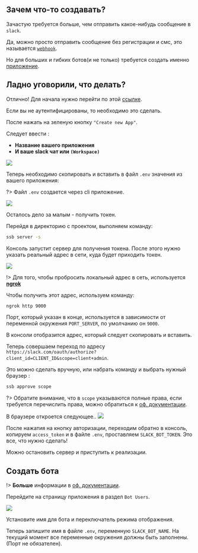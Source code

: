 ## Зачем что-то создавать?
Зачастую требуется больше, чем отправить какое-нибудь сообщение в `slack`.

Да, можно просто отправить сообщение без регистрации и смс, это называется [`webhook`](https://api.slack.com/incoming-webhooks).

Но для больших и гибких ботов(и не только) требуется создать именно [приложение](https://api.slack.com/slack-apps).

## Ладно уговорили, что делать?

Отлично! Для начала нужно перейти по этой [ссылке](https://api.slack.com/apps).

Если вы не аутентифицированы, то необходимо это сделать.

После нажать на зеленую кнопку `"Create new App"`.

Следует ввести :
- **Название вашего приложения**
- **И ваше slack чат или `(Workspace)`**
<img src="./images/createapp1.jpg">

Теперь необходимо скопировать и вставить в файл `.env` значения из вашего приложения:

?> Файл `.env` создается через cli приложение.

<img src="./images/createapp2.jpg">

Осталось дело за малым - получить токен.

Перейдя в директорию с проектом, выполняем команду:
```bash
ssb server -s
```
Консоль запустит сервер для получения токена.
После этого нужно указать реальный адрес в сети, куда будет приходить токен.

<img src="./images/redirect.jpg">

!> Для того, чтобы пробросить локальный адрес в сеть, используется **[ngrok](https://ngrok.com/)**

Чтобы получить этот адрес, используем команду:
```bash
ngrok http 9000
```
Порт, который указан в конце, используется в зависимости от переменной окружения `PORT_SERVER`, по умолчанию он `9000`.

В консоли отобразится адрес, который следует скопировать и вставить.

Теперь совершаем переход по адресу `https://slack.com/oauth/authorize?client_id=CLIENT_ID&scope=client+admin`.

Это можно сделать вручную, или набрать команду и выбрать нужный браузер :
```bash
ssb approve scope
```

?> Обратите внимание, что в `scope` указываются полные права, если требуется перечислить права, можно обратиться к [оф. документации](https://api.slack.com/docs/oauth).

В браузере откроется следующее..
<img src="./images/authorize.jpg">

После нажатия на кнопку авторизации, переходим обратно в консоль, копируем `access_token` и в файлe `.env`, проставляем `SLACK_BOT_TOKEN`.
Это все, что нужно сделать!

Можно остановить сервер и приступить к реализации.

## Создать бота

!> **Больше** информации в [оф. документации](https://api.slack.com/bot-users).

Перейдите на страницу приложения в раздел `Bot Users`.

<img src="./images/create-bot.jpg">

Установите имя для бота и переключатель режима отображения.

Теперь запишите имя в файле `.env`, переменную `SLACK_BOT_NAME`.
 На текущий момент все переменные окружения должны быть заполнены. (Порт не обязателен).